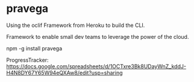 # pravega
Using the oclif Framework from Heroku to build the CLI.

Framework to enable small dev teams to leverage the power of the cloud. 

npm -g install pravega


ProgressTracker: 
<br />
https://docs.google.com/spreadsheets/d/1OCTxre3Bk8UDayWnZ_kddJ-H4N8DY67Y65W94eQXAw8/edit?usp=sharing
